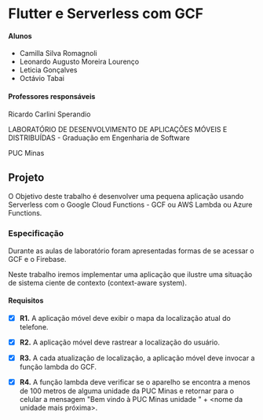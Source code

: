 # Flutter e Serverless com GCF

#### Alunos

- Camilla Silva Romagnoli
- Leonardo Augusto Moreira Lourenço
- Leticia Gonçalves
- Octávio Tabai

#### Professores responsáveis

Ricardo Carlini Sperandio

LABORATÓRIO DE DESENVOLVIMENTO DE APLICAÇÕES MÓVEIS E DISTRIBUÍDAS - Graduação em Engenharia de Software

PUC Minas

## Projeto

 O Objetivo deste trabalho é desenvolver uma pequena aplicação usando Serverless com o  Google Cloud Functions - GCF ou AWS Lambda ou Azure Functions.


### Especificação

Durante as aulas de laboratório foram apresentadas formas de se acessar o GCF e o Firebase.

Neste trabalho iremos implementar uma aplicação que ilustre uma situação de sistema ciente de contexto (context-aware system).

#### Requisitos

- [X] **R1.** A aplicação móvel deve exibir o mapa da localização atual do telefone.

- [X] **R2.** A aplicação móvel deve rastrear a localização do usuário.

- [X] **R3.** A cada atualização de localização, a aplicação móvel deve invocar a função lambda do GCF.

- [X] **R4.** A função lambda deve verificar se o aparelho se encontra a menos de 100 metros de alguma unidade da PUC Minas e retornar para o celular a mensagem
      "Bem vindo à PUC Minas unidade " + <nome da unidade mais próxima>.

